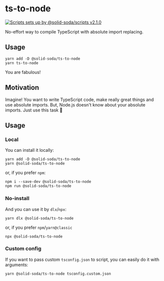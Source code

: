 # ts-to-node

[![Scripts sets up by @solid-soda/scripts v2.1.0](https://img.shields.io/static/v1?label=@solid-soda/scripts&message=2.1.0&color=75ddf4)](https://github.com/solid-soda/scripts)

No-effort way to compile TypeScript with absolute import replacing.

## Usage

```
yarn add -D @solid-soda/ts-to-node
yarn ts-to-node
```

You are fabulous!

## Motivation

Imagine! You want to write TypeScript code, make really great things and use absolute imports. But, Node.js doesn't know about your absolute imports. Just use this task 🌚

## Usage

### Local

You can install it locally:

```
yarn add -D @solid-soda/ts-to-node
yarn @solid-soda/ts-to-node
```

or, if you prefer `npm`:

```
npm i --save-dev @solid-soda/ts-to-node
npm run @solid-soda/ts-to-node
```

### No-install

And you can use it by `dlx`/`npx`:

```
yarn dlx @solid-soda/ts-to-node
```

or, if you prefer `npm`/`yarn@classic`

```
npx @solid-soda/ts-to-node
```

### Custom config

If you want to pass custom `tsconfig.json` to script, you can easily do it with arguments:

```
yarn @solid-soda/ts-to-node tsconfig.custom.json
```
